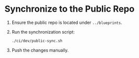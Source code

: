 # Synchronize to the Public Repo

1. Ensure the public repo is located under `../blueprints`.

2. Run the synchronization script:

   ```sh
   ./ci/dev/public-sync.sh
   ```

3. Push the changes manually.
